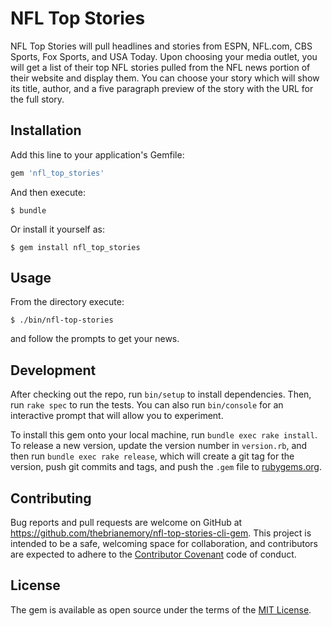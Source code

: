 # NFL Top Stories

NFL Top Stories will pull headlines and stories from ESPN, NFL.com, CBS Sports, Fox Sports, and USA Today. Upon choosing your media outlet, you will get a list of their top NFL stories pulled from the NFL news portion of their website and display them. You can choose your story which will show its title, author, and a five paragraph preview of the story with the URL for the full story.

## Installation

Add this line to your application's Gemfile:

```ruby
gem 'nfl_top_stories'
```

And then execute:

    $ bundle

Or install it yourself as:

    $ gem install nfl_top_stories

## Usage

From the directory execute:

    $ ./bin/nfl-top-stories

and follow the prompts to get your news.

## Development

After checking out the repo, run `bin/setup` to install dependencies. Then, run `rake spec` to run the tests. You can also run `bin/console` for an interactive prompt that will allow you to experiment.

To install this gem onto your local machine, run `bundle exec rake install`. To release a new version, update the version number in `version.rb`, and then run `bundle exec rake release`, which will create a git tag for the version, push git commits and tags, and push the `.gem` file to [rubygems.org](https://rubygems.org).

## Contributing

Bug reports and pull requests are welcome on GitHub at https://github.com/thebrianemory/nfl-top-stories-cli-gem. This project is intended to be a safe, welcoming space for collaboration, and contributors are expected to adhere to the [Contributor Covenant](http://contributor-covenant.org) code of conduct.


## License

The gem is available as open source under the terms of the [MIT License](http://opensource.org/licenses/MIT).
